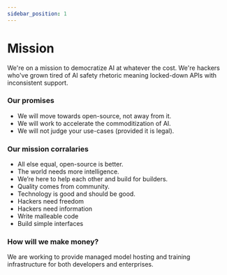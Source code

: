 ```yaml
---
sidebar_position: 1
---
```


# Mission

We're on a mission to democratize AI at whatever the cost. We're hackers who've grown tired of AI safety rhetoric meaning locked-down APIs with inconsistent support.

### Our promises
- We will move towards open-source, not away from it.
- We will work to accelerate the commoditization of AI.
- We will not judge your use-cases (provided it is legal).

### Our mission corralaries
- All else equal, open-source is better.
- The world needs more intelligence.
- We’re here to help each other and build for builders.
- Quality comes from community.
- Technology is good and should be good.
- Hackers need freedom
- Hackers need information
- Write malleable code
- Build simple interfaces

### How will we make money?

We are working to provide managed model hosting and training infrastructure for both developers and enterprises.